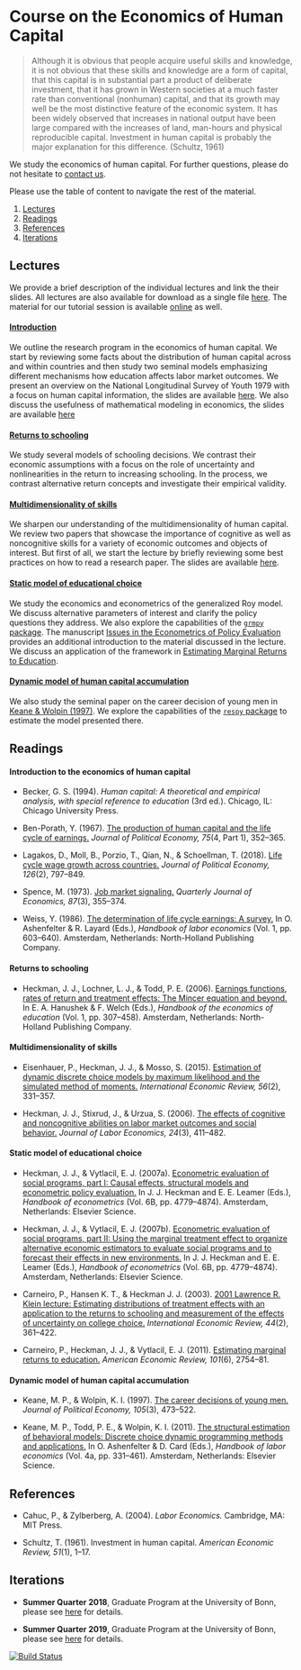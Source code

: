 ﻿# Course on the Economics of Human Capital

> Although it is obvious that people acquire useful skills and knowledge, it is not obvious that these skills and
knowledge are a form of capital, that this capital is in substantial part a product of deliberate investment, that it has grown in Western societies at a much faster rate than conventional (nonhuman) capital, and that its growth may well be the most distinctive feature of the
economic system. It has been widely observed that increases in national output have been large compared with the increases of land, man-hours and physical reproducible capital. Investment in human capital is probably the major explanation for this difference. (Schultz, 1961)

We study the economics of human capital. For further questions, please do not hesitate to [contact us](https://join.slack.com/t/humancapitalanalysis/shared_invite/enQtNDQ0ODkyODYyODA2LWEyZjdlNWYwYmUyNzlkOWFkNWJkMGI5M2M4ZWUyMThhNWNiMmJhY2ZjY2E4YzE3NGQ5MzcxZTRhN2QxYjgxYWY).

Please use the table of content to navigate the rest of the material.

1. [Lectures](#lectures)
2. [Readings](#readings)
3. [References](#references)
4. [Iterations](#iterations)

## Lectures <a name="lectures"></a>

We provide a brief description of the individual lectures and link the their slides. All lectures are also available for download as a single file [here](https://github.com/HumanCapitalAnalysis/labor_economics/blob/master/distribution/course_deck.pdf). The material for our tutorial session is available [online](https://github.com/HumanCapitalAnalysis/labor_economics/blob/master/distribution/tutorial_session.pdf) as well.

#### [Introduction](https://github.com/HumanCapitalAnalysis/labor_economics/blob/master/distribution/01_introduction.pdf)

We outline the research program in the economics of human capital. We start by reviewing some facts about the distribution of human capital across and within countries and then study two seminal models emphasizing different mechanisms how education affects labor market outcomes. We present an overview on the National Longitudinal Survey of Youth 1979 with a focus on human capital information, the slides are available [here](https://github.com/OpenSourceEconomics/nlsy_dataset/blob/master/distribution/presentation.pdf). We also discuss the usefulness of mathematical modeling in economics, the slides are available [here](https://github.com/HumanCapitalAnalysis/talks/blob/master/distribution/research_skills/02_mathematical_modeling.pdf)

#### [Returns to schooling](https://github.com/HumanCapitalAnalysis/labor_economics/blob/master/distribution/02_returns_schooling.pdf)

We study several models of schooling decisions. We contrast their economic assumptions with a focus on the role of uncertainty and nonlinearities in the return to increasing schooling. In the process, we contrast alternative return concepts and investigate their empirical validity.

#### [Multidimensionality of skills](https://github.com/HumanCapitalAnalysis/labor_economics/blob/master/distribution/03_multidimensionality_skills.pdf)

We sharpen our understanding of the multidimensionality of human capital. We review two papers that showcase the importance of cognitive as well as noncognitive skills for a variety of economic outcomes and objects of interest. But first of all, we start the lecture by briefly reviewing some best practices on how to read a research paper. The slides are available [here](https://github.com/HumanCapitalAnalysis/talks/blob/master/distribution/research_skills/01_reading_scientific_papers.pdf).

#### [Static model of educational choice](https://github.com/HumanCapitalAnalysis/labor_economics/blob/master/distribution/04_static_model.pdf)

We study the economics and econometrics of the generalized Roy model. We discuss alternative parameters of interest and clarify the policy questions they address. We also explore the capabilities of the [``grmpy`` package](http://grmpy.readthedocs.io). The manuscript [Issues in the Econometrics of Policy Evaluation](https://github.com/HumanCapitalAnalysis/econometrics/blob/master/distribution/Eisenhauer_2012.pdf) provides an additional introduction to the material discussed in the lecture. We discuss an application of the framework in [Estimating Marginal Returns to Education](https://github.com/HumanCapitalAnalysis/talks/blob/master/distribution/seminal_papers/01_Carneiro_al_2011.pdf).

#### [Dynamic model of human capital accumulation](https://github.com/HumanCapitalAnalysis/labor_economics/blob/master/distribution/05_dynamic_model.pdf)

We also study the seminal paper on the career decision of young men in [Keane & Wolpin (1997)](https://github.com/HumanCapitalAnalysis/talks/blob/master/distribution/seminal_papers/04_Keane_al_1997.pdf). We explore the capabilities of the [``respy`` package](http://respy.readthedocs.io) to estimate the model presented there.

## Readings <a name="readings"></a>

#### Introduction to the economics of human capital

* Becker, G. S. (1994). *Human capital: A theoretical and empirical analysis, with special reference to education* (3rd ed.). Chicago, IL: Chicago University Press.

* Ben-Porath, Y. (1967). [The production of human capital and the life cycle of earnings.](http://www.jstor.org/stable/pdf/1828596.pdf) *Journal of Political Economy, 75*(4, Part 1), 352–365.

* Lagakos, D., Moll, B., Porzio, T., Qian, N., & Schoellman, T. (2018). [Life cycle wage growth across countries.](https://www.journals.uchicago.edu/doi/abs/10.1086/696225?journalCode=jpe) *Journal of Political Economy, 126*(2), 797–849.

* Spence, M. (1973). [Job market signaling.](http://www.jstor.org/stable/1882010?seq=1#page_scan_tab_contents) *Quarterly Journal of Economics, 87*(3), 355–374.

* Weiss, Y. (1986). [The determination of life cycle earnings: A survey.](https://www.sciencedirect.com/science/article/pii/S1573446386010143) In O. Ashenfelter & R. Layard (Eds.), *Handbook of labor economics* (Vol. 1, pp. 603–640). Amsterdam, Netherlands: North-Holland Publishing Company.

#### Returns to schooling

* Heckman, J. J., Lochner, L. J., & Todd, P. E. (2006). [Earnings functions, rates of return and treatment effects: The Mincer equation and beyond.](https://www.sciencedirect.com/science/article/pii/S1574069206010075) In E. A. Hanushek & F. Welch (Eds.), *Handbook of the economics of education* (Vol. 1, pp. 307–458). Amsterdam, Netherlands: North-Holland Publishing Company.

#### Multidimensionality of skills

* Eisenhauer, P., Heckman, J. J., & Mosso, S. (2015). [Estimation of dynamic discrete choice models by maximum likelihood and the simulated method of moments.](https://onlinelibrary.wiley.com/doi/full/10.1111/iere.12107) *International Economic Review, 56*(2), 331–357.

* Heckman, J. J., Stixrud, J., & Urzua, S. (2006). [The effects of cognitive and noncognitive abilities on labor market outcomes and social behavior.](https://www.journals.uchicago.edu/doi/abs/10.1086/504455) *Journal of Labor Economics, 24*(3), 411–482.

#### Static model of educational choice

*  Heckman, J. J., & Vytlacil, E. J. (2007a). [Econometric evaluation of social programs, part
I: Causal effects, structural models and econometric policy evaluation.](https://www.sciencedirect.com/science/article/pii/S1573441207060709) In J. J. Heckman and E. E. Leamer (Eds.), *Handbook of econometrics* (Vol. 6B, pp. 4779–4874). Amsterdam, Netherlands: Elsevier Science.

* Heckman, J. J., & Vytlacil, E. J. (2007b). [Econometric evaluation of social programs, part
II: Using the marginal treatment effect to organize alternative economic estimators to evaluate social programs and to forecast their effects in new environments.](https://www.sciencedirect.com/science/article/pii/S1573441207060710) In J. J. Heckman and E. E. Leamer (Eds.), *Handbook of econometrics* (Vol. 6B, pp. 4779–4874). Amsterdam, Netherlands: Elsevier Science.

* Carneiro, P., Hansen K. T., & Heckman J. J. (2003). [2001 Lawrence R. Klein lecture: Estimating distributions of treatment effects with an application to the returns to schooling and measurement of the effects of uncertainty on college choice.](https://onlinelibrary.wiley.com/doi/10.1111/1468-2354.t01-1-00074) *International Economic Review, 44*(2), 361–422.

* Carneiro, P., Heckman, J. J., & Vytlacil, E. J. (2011). [Estimating marginal returns to education.](https://www.aeaweb.org/articles?id=10.1257/aer.101.6.2754) *American Economic Review, 101*(6), 2754–81.

#### Dynamic model of human capital accumulation

* Keane, M. P., & Wolpin, K. I. (1997). [The career decisions of young men.](https://www.journals.uchicago.edu/doi/abs/10.1086/262080) *Journal of Political Economy, 105*(3), 473–522.

* Keane, M. P., Todd, P. E., & Wolpin, K. I. (2011). [The structural estimation of behavioral models: Discrete choice dynamic programming methods and applications.](https://www.sciencedirect.com/science/article/pii/S0169721811004102) In O. Ashenfelter & D. Card (Eds.), *Handbook of labor economics* (Vol. 4a, pp. 331–461). Amsterdam, Netherlands: Elsevier Science.

## References <a name="references"></a>

* Cahuc, P., & Zylberberg, A. (2004). *Labor Economics.* Cambridge, MA: MIT Press.

* Schultz, T. (1961). Investment in human capital. *American Economic Review, 51*(1), 1–17.

## Iterations <a name="iterations"></a>

* **Summer Quarter 2018**, Graduate Program at the University of Bonn, please see [here](https://github.com/HumanCapitalAnalysis/labor_economics/blob/master/iterations/bonn_ss_2018/README.md) for details.

* **Summer Quarter 2019**, Graduate Program at the University of Bonn, please see [here](https://github.com/HumanCapitalAnalysis/labor_economics/blob/master/iterations/bonn_ss_2019/README.md) for details.

[![Build Status](https://travis-ci.org/HumanCapitalAnalysis/labor_economics.svg?branch=master)](https://travis-ci.org/HumanCapitalAnalysis/labor_economics)
